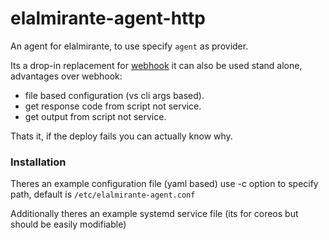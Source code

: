 # elalmirante-agent-http

An agent for elalmirante, to use specify `agent` as provider.

Its a drop-in replacement for [webhook](https://gitlab.com/ozkar99/webhook) it can also be used stand alone, advantages over webhook:

- file based configuration (vs cli args based).
- get response code from script not service.
- get output from script not service.

Thats it, if the deploy fails you can actually know why.

### Installation
Theres an example configuration file (yaml based) use -c option to specify path, default is `/etc/elalmirante-agent.conf`

Additionally theres an example systemd service file (its for coreos but should be easily modifiable)
